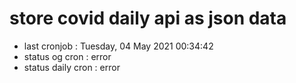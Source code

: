 # store covid daily api as json data

- last cronjob : Tuesday, 04 May 2021 00:34:42
- status og cron : error
- status daily cron : error
      
      